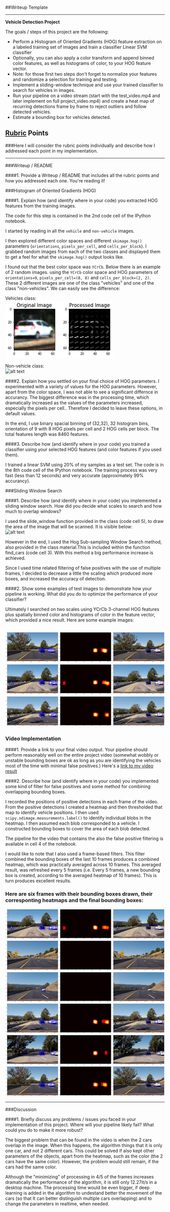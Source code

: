 ##Writeup Template

---

**Vehicle Detection Project**

The goals / steps of this project are the following:

* Perform a Histogram of Oriented Gradients (HOG) feature extraction on a labeled training set of images and train a classifier Linear SVM classifier
* Optionally, you can also apply a color transform and append binned color features, as well as histograms of color, to your HOG feature vector. 
* Note: for those first two steps don't forget to normalize your features and randomize a selection for training and testing.
* Implement a sliding-window technique and use your trained classifier to search for vehicles in images.
* Run your pipeline on a video stream (start with the test_video.mp4 and later implement on full project_video.mp4) and create a heat map of recurring detections frame by frame to reject outliers and follow detected vehicles.
* Estimate a bounding box for vehicles detected.

[//]: # (Image References)
[image1]: ./output_images/car_hog.png
[image2]: ./output_images/not_car_hog.jpg
[image3]: ./output_images/sliding_windows.jpg
[image4]: ./output_images/bboxes_heat1.png
[image5]: ./output_images/bboxes_heat2.png
[image6]: ./output_images/bboxes_heat3.png
[image7]: ./output_images/example1.png
[image8]: ./output_images/example2.png
[image9]: ./output_images/example3.png
[image10]: ./output_images/example4.png
[image11]: ./output_images/example5.png
[image12]: ./output_images/example6.png

[video1]: ./project_output5.mp4

## [Rubric](https://review.udacity.com/#!/rubrics/513/view) Points
###Here I will consider the rubric points individually and describe how I addressed each point in my implementation.  

---
###Writeup / README

####1. Provide a Writeup / README that includes all the rubric points and how you addressed each one. 
You're reading it!

###Histogram of Oriented Gradients (HOG)

####1. Explain how (and identify where in your code) you extracted HOG features from the training images.

The code for this step is contained in the 2nd code cell of the IPython notebook.

I started by reading in all the `vehicle` and `non-vehicle` images.   

I then explored different color spaces and different `skimage.hog()` parameters (`orientations`, `pixels_per_cell`, and `cells_per_block`).  I grabbed random images from each of the two classes and displayed them to get a feel for what the `skimage.hog()` output looks like.

I found out that the best color space was `YCrCb`.
Below there is an example of 2 random images. using the `YCrCb` color space and HOG parameters of `orientations=9`, `pixels_per_cell=(8, 8)` and `cells_per_block=(2, 2)`. These 2 different images are one of the class "vehicles" and one of the class "non-vehicles". We can easily see the difference:

Vehicles class:   
![alt text][image1]

Non-vehicle class:   
![alt text][image2]

####2. Explain how you settled on your final choice of HOG parameters.
 I experimented with a variety of values for the HOG parameters. However, apart from the color space, I was not able to see a significant differnce in accurancy. The biggest difference was in the processing time, which dramatically increased as the values of the parameters increased, especially the pixels per cell.. Therefore I decided to leave these options, in default values.

In the end, I use binary spacial binning of (32,32), 32 histogram bins, orientation of 9 with 8 HOG pixels per cell and 2 HOG cells per block. The total features length was 8460 features.
 
####3. Describe how (and identify where in your code) you trained a classifier using your selected HOG features (and color features if you used them).

I trained a linear SVM using 20% of my samples as a test set. The code is in the 8th code cell of the IPython notebook. The training process was very fast (less than 12 seconds) and very accurate (approximately 99% accurancy).

###Sliding Window Search

####1. Describe how (and identify where in your code) you implemented a sliding window search.  How did you decide what scales to search and how much to overlap windows?

I used the slide_window function provided in the class (code cell 5),  to draw the area of the image that will be scanned. It is visible below:   
![alt text][image3]

However in the end, I used the Hog Sub-sampling Window Search method, also provided in the class material.This is included within the function find_cars (code cell 3). With this method a big performance increase is achieved.   

Since I used time related filtering of false positives with the use of multiple frames, I decided to decrease a little the scaling which produced more boxes, and increased the accuracy of detection.


####2. Show some examples of test images to demonstrate how your pipeline is working.  What did you do to optimize the performance of your classifier?

Ultimately I searched on two scales using YCrCb 3-channel HOG features plus spatially binned color and histograms of color in the feature vector, which provided a nice result.  Here are some example images:

![alt text][image4]   
![alt text][image5]    
![alt text][image6]
---

### Video Implementation

####1. Provide a link to your final video output.  Your pipeline should perform reasonably well on the entire project video (somewhat wobbly or unstable bounding boxes are ok as long as you are identifying the vehicles most of the time with minimal false positives.)
Here's a [link to my video result](./project_output5.mp4)


####2. Describe how (and identify where in your code) you implemented some kind of filter for false positives and some method for combining overlapping bounding boxes.

I recorded the positions of positive detections in each frame of the video.  From the positive detections I created a heatmap and then thresholded that map to identify vehicle positions.  I then used `scipy.ndimage.measurements.label()` to identify individual blobs in the heatmap.  I then assumed each blob corresponded to a vehicle.  I constructed bounding boxes to cover the area of each blob detected.  

The pipeline for the video that contains the also the false positive filtering is available in cell 4 of the notebook.   

I would like to note that I also used a frame-based filters. This filter combined the bounding boxes of the last 10 frames produces a combined heatmap, which was practically averaged across 10 frames. This averaged result, was refreshed every 5 frames (i.e. Every 5 frames, a new bounding box is created, according to the averaged heatmap of 10 frames). This is turn produces excellent results.

### Here are six frames with their bounding boxes drawn, their corresponting heatmaps and the final bounding boxes: 
![alt text][image7]   
![alt text][image8]   
![alt text][image9]   
![alt text][image10]   
![alt text][image11]   
![alt text][image12]   





---

###Discussion

####1. Briefly discuss any problems / issues you faced in your implementation of this project.  Where will your pipeline likely fail?  What could you do to make it more robust?

The biggest problem that can be found in the video is when the 2 cars overlap in the image. When this happens, the algorithm things that it is only one car, and not 2 different cars. This could be solved if also kept other parameters of the objects, apart from the heatmap, such as the color (the 2 cars have the same color). However, the problem would still remain, if the cars had the same color.

Although the "minimizing" of processing in 4/5 of the frames increases dramatically the performance of the algorithm, it is still only 12.27it/s in a desktop machine. The processing time would be even bigger, if deep learning is added in the algorithm to undestand better the movement of the cars (so that It can better distinguish multiple cars overlapping) and to change the parameters in realtime, when needed.



